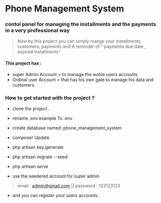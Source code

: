 # Phone Management System
 
 ### contol panel for managing the installments and the payments in a very professional way
  > Now by this project you can simply mange your installments, customers, payments and A reminder of " payments due date , expired installments"

#### This project has :
- super Admin Account > to manage the wohle users accounts.
- Ordinal user Account > that has his own gate to manage his data and customers.

### How to get started with the project ?
- clone the project .
- rename .env.example To .env 
- create database named :phone_management_system
- composer Update
- php artisan key:generate
- php artisan migrate --seed
- php artisan serve

- use the seedered account for super admin 

> email : admin@gmail.com  ||  password : 123123123

- and you can register your users accounts.
